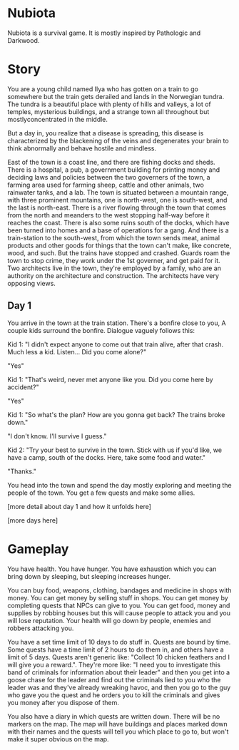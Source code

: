 # Nubiota

Nubiota is a survival game.
It is mostly inspired by Pathologic and Darkwood.

# Story

You are a young child named Ilya who has gotten on a train to go 
somewhere but the train gets derailed and lands in the Norwegian tundra.
The tundra is a beautiful place with plenty of hills and valleys, a lot 
of temples, mysterious buildings, and a strange town all throughout but 
mostlyconcentrated in the middle.

But a day in, you realize that a disease is spreading, this disease is 
characterized by the blackening of the veins and degenerates your brain
to think abnormally and behave hostile and mindless.

East of the town is a coast line, and there are fishing docks and sheds.
There is a hospital, a pub, a government building for printing money and 
deciding laws and policies between the two governers of the town, a farming
area used for farming sheep, cattle and other animals, two rainwater tanks,
and a lab.
The town is situated between a mountain range, with three prominent
mountains, one is north-west, one is south-west, and the last is north-east.
There is a river flowing through the town that comes from the north and
meanders to the west stopping half-way before it reaches the coast.
There is also some ruins south of the docks, which have been turned into 
homes and a base of operations for a gang.
And there is a train-station to the south-west, from which the town sends
meat, animal products and other goods for things that the town can't make,
like concrete, wood, and such. But the trains have stopped and crashed.
Guards roam the town to stop crime, they work under the 1st governer, 
and get paid for it.
Two architects live in the town, they're employed by a family, who are an 
authority on the architecture and construction. The architects have very
opposing views.

## Day 1

You arrive in the town at the train station. There's a bonfire close to 
you, A couple kids surround the bonfire. Dialogue vaguely follows this:

Kid 1: "I didn't expect anyone to come out that train alive, after that
crash. Much less a kid. Listen... Did you come alone?"

"Yes"

Kid 1: "That's weird, never met anyone like you. Did you come here by 
accident?"

"Yes"

Kid 1: "So what's the plan? How are you gonna get back? The trains broke
down."

"I don't know. I'll survive I guess."

Kid 2: "Try your best to survive in the town. Stick with us if you'd like,
we have a camp, south of the docks. Here, take some food and water."

"Thanks."

You head into the town and spend the day mostly exploring and meeting 
the people of the town. You get a few quests and make some allies.

[more detail about day 1 and how it unfolds here]

[more days here]

# Gameplay

You have health. You have hunger. You have exhaustion which you can
bring down by sleeping, but sleeping increases hunger.

You can buy food, weapons, clothing, bandages and medicine in shops 
with money. You can get money by selling stuff in shops. 
You can get money by completing quests that NPCs can give to you.
You can get food, money and supplies by robbing houses but this will
cause people to attack you and you will lose reputation.
Your health will go down by people, enemies and robbers attacking you.

You have a set time limit of 10 days to do stuff in. Quests are bound by
time. Some quests have a time limit of 2 hours to do them in, and others
have a limit of 5 days.
Quests aren't generic like: "Collect 10 chicken feathers and I will give 
you a reward.". They're more like: "I need you to investigate this band 
of criminals for information about their leader" and then you get into a 
goose chase for the leader and find out the criminals lied to you who the 
leader was and they've already wreaking havoc, and then you go to the 
guy who gave you the quest and he orders you to kill the criminals and
gives you money after you dispose of them.

You also have a diary in which quests are written down. There will be no 
markers on the map. The map will have buildings and places marked down 
with their names and the quests will tell you which place to go to, but 
won't make it super obvious on the map.
